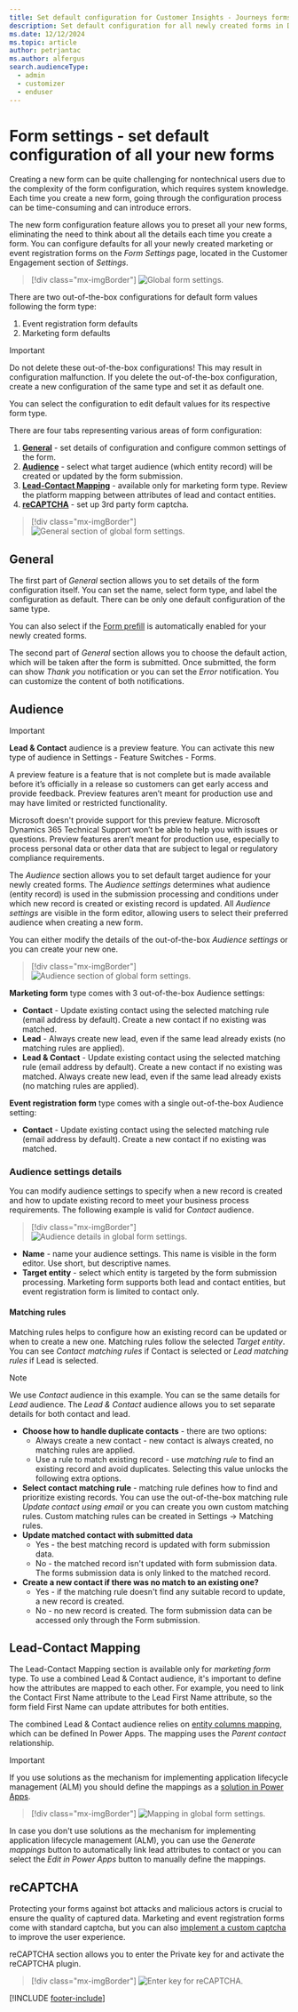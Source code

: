 ```yaml
---
title: Set default configuration for Customer Insights - Journeys forms
description: Set default configuration for all newly created forms in Dynamics 365 Customer Insights - Journeys.
ms.date: 12/12/2024
ms.topic: article
author: petrjantac
ms.author: alfergus
search.audienceType: 
  - admin
  - customizer
  - enduser
---
```


# Form settings - set default configuration of all your new forms

Creating a new form can be quite challenging for nontechnical users due to the complexity of the form configuration, which requires system knowledge. Each time you create a new form, going through the configuration process can be time-consuming and can introduce errors.

The new form configuration feature allows you to preset all your new forms, eliminating the need to think about all the details each time you create a form. You can configure defaults for all your newly created marketing or event registration forms on the *Form Settings* page, located in the Customer Engagement section of *Settings*.

> [!div class="mx-imgBorder"]
> ![Global form settings.](media/real-time-marketing-form-global-settings.png)

There are two out-of-the-box configurations for default form values following the form type:

1. Event registration form defaults
1. Marketing form defaults

> [!IMPORTANT]
> Do not delete these out-of-the-box configurations! This may result in configuration malfunction. If you delete the out-of-the-box configuration, create a new configuration of the same type and set it as default one.

You can select the configuration to edit default values for its respective form type.

There are four tabs representing various areas of form configuration:

1. **[General](real-time-marketing-form-global-settings.md#general)** - set details of configuration and configure common settings of the form.
1. **[Audience](real-time-marketing-form-global-settings.md#audience)** - select what target audience (which entity record) will be created or updated by the form submission.
1. **[Lead-Contact Mapping](real-time-marketing-form-global-settings.md#lead-contact-mapping)** - available only for marketing form type. Review the platform mapping between attributes of lead and contact entities.
1. **[reCAPTCHA](real-time-marketing-form-global-settings.md#recaptcha)** - set up 3rd party form captcha.

> [!div class="mx-imgBorder"]
> ![General section of global form settings.](media/real-time-marketing-form-global-settings-general.png)

## General

The first part of *General* section allows you to set details of the form configuration itself. You can set the name, select form type, and label the configuration as default. There can be only one default configuration of the same type.

You can also select if the [Form prefill](real-time-marketing-form-prefill.md) is automatically enabled for your newly created forms.

The second part of *General* section allows you to choose the default action, which will be taken after the form is submitted. Once submitted, the form can show *Thank you* notification or you can set the *Error* notification. You can customize the content of both notifications.

## Audience

> [!IMPORTANT]
> **Lead & Contact** audience is a preview feature.
> You can activate this new type of audience in Settings - Feature Switches - Forms.
>
> A preview feature is a feature that is not complete but is made available before it’s officially in a release so customers can get early access and provide feedback. Preview features aren’t meant for production use and may have limited or restricted functionality.
>
> Microsoft doesn't provide support for this preview feature. Microsoft Dynamics 365 Technical Support won’t be able to help you with issues or questions. Preview features aren’t meant for production use, especially to process personal data or other data that are subject to legal or regulatory compliance requirements.

The *Audience* section allows you to set default target audience for your newly created forms. The *Audience settings* determines what audience (entity record) is used in the submission processing and conditions under which new record is created or existing record is updated. All *Audience settings* are visible in the form editor, allowing users to select their preferred audience when creating a new form.

You can either modify the details of the out-of-the-box *Audience settings* or you can create your new one.

> [!div class="mx-imgBorder"]
> ![Audience section of global form settings.](media/real-time-marketing-form-global-settings-audience.png)

**Marketing form** type comes with 3 out-of-the-box Audience settings:

- **Contact** - Update existing contact using the selected matching rule (email address by default). Create a new contact if no existing was matched.
- **Lead** - Always create new lead, even if the same lead already exists (no matching rules are applied).
- **Lead & Contact** - Update existing contact using the selected matching rule (email address by default). Create a new contact if no existing was matched. Always create new lead, even if the same lead already exists (no matching rules are applied).

**Event registration form** type comes with a single out-of-the-box Audience setting:

- **Contact** - Update existing contact using the selected matching rule (email address by default). Create a new contact if no existing was matched.

### Audience settings details

You can modify audience settings to specify when a new record is created and how to update existing record to meet your business process requirements. The following example is valid for *Contact* audience.

> [!div class="mx-imgBorder"]
> ![Audience details in global form settings.](media/real-time-marketing-form-global-settings-audience-details.png)

- **Name** - name your audience settings. This name is visible in the form editor. Use short, but descriptive names.
- **Target entity** - select which entity is targeted by the form submission processing. Marketing form supports both lead and contact entities, but event registration form is limited to contact only.

#### Matching rules

Matching rules helps to configure how an existing record can be updated or when to create a new one. Matching rules follow the selected *Target entity*. You can see *Contact matching rules* if Contact is selected or *Lead matching rules* if Lead is selected.

> [!NOTE]
> We use *Contact* audience in this example. You can se the same details for *Lead* audience. The *Lead & Contact* audience allows you to set separate details for both contact and lead.

- **Choose how to handle duplicate contacts** - there are two options:
  - Always create a new contact - new contact is always created, no matching rules are applied.
  - Use a rule to match existing record - use *matching rule* to find an existing record and avoid duplicates. Selecting this value unlocks the following extra options.
- **Select contact matching rule** - matching rule defines how to find and prioritize existing records. You can use the out-of-the-box matching rule *Update contact using email* or you can create you own custom matching rules. Custom matching rules can be created in Settings -> Matching rules.
- **Update matched contact with submitted data**
  - Yes - the best matching record is updated with form submission data.
  - No - the matched record isn't updated with form submission data. The forms submission data is only linked to the matched record.
- **Create a new contact if there was no match to an existing one?**
  - Yes - if the matching rule doesn't find any suitable record to update, a new record is created.
  - No - no new record is created. The form submission data can be accessed only through the Form submission.

## Lead-Contact Mapping

The Lead-Contact Mapping section is available only for *marketing form* type. To use a combined Lead & Contact audience, it's important to define how the attributes are mapped to each other. For example, you need to link the Contact First Name attribute to the Lead First Name attribute, so the form field First Name can update attributes for both entities.

The combined Lead & Contact audience relies on [entity columns mapping](/power-apps/maker/data-platform/map-entity-fields), which can be defined In Power Apps. The mapping uses the *Parent contact* relationship.

> [!IMPORTANT]
> If you use solutions as the mechanism for implementing application lifecycle management (ALM) you should define the mappings as a [solution in Power Apps](/power-apps/maker/data-platform/solutions-overview).

> [!div class="mx-imgBorder"]
> ![Mapping in global form settings.](media/real-time-marketing-form-global-settings-mapping.png)

In case you don't use solutions as the mechanism for implementing application lifecycle management (ALM), you can use the *Generate mappings* button to automatically link lead attributes to contact or you can select the *Edit in Power Apps* button to manually define the mappings.

## reCAPTCHA

Protecting your forms against bot attacks and malicious actors is crucial to ensure the quality of captured data. Marketing and event registration forms come with standard captcha, but you can also [implement a custom captcha](real-time-marketing-form-custom-captcha.md) to improve the user experience.

reCAPTCHA section allows you to enter the Private key for and activate the reCAPTCHA plugin.

> [!div class="mx-imgBorder"]
> ![Enter key for reCAPTCHA.](media/real-time-marketing-configure-form-recaptcha.png)

[!INCLUDE [footer-include](./includes/footer-banner.md)]